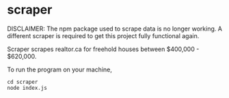 # scraper

DISCLAIMER: The npm package used to scrape data is no longer working.  A different scraper is required to get this project fully functional again.

Scraper scrapes realtor.ca for freehold houses between $400,000 - $620,000.

To run the program on your machine,

```
cd scraper
node index.js
```
